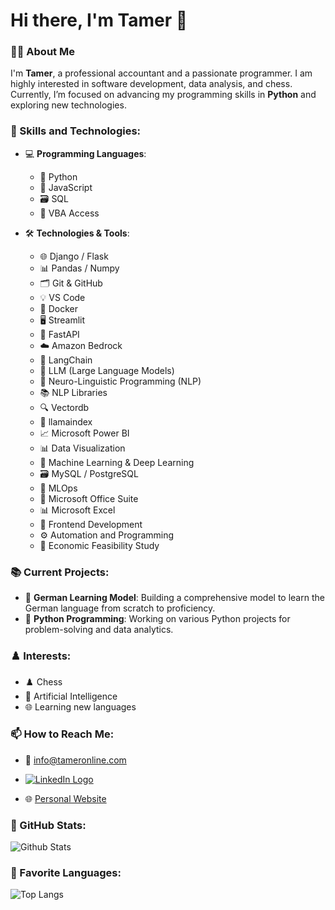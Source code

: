 # Hi there, I'm Tamer 👋

### 👨‍💻 About Me
I'm **Tamer**, a professional accountant and a passionate programmer. I am highly interested in software development, data analysis, and chess. Currently, I’m focused on advancing my programming skills in **Python** and exploring new technologies.

### 💼 Skills and Technologies:
- 💻 **Programming Languages**: 
  - 🐍 Python
  - 📜 JavaScript
  - 🗃️ SQL
  - 🔄 VBA Access

- 🛠️ **Technologies & Tools**:
  - 🌐 Django / Flask
  - 📊 Pandas / Numpy
  - 🗂️ Git & GitHub
  - 💡 VS Code
  - 🐳 Docker
  - 🖥️ Streamlit
  - 🚀 FastAPI
  - ☁️ Amazon Bedrock
  - 🔗 LangChain
  - 🧠 LLM (Large Language Models)
  - 💬 Neuro-Linguistic Programming (NLP)
  - 📚 NLP Libraries
  - 🔍 Vectordb
  - 📇 llamaindex
  - 📈 Microsoft Power BI
  - 📊 Data Visualization
  - 🤖 Machine Learning & Deep Learning
  - 🗃️ MySQL / PostgreSQL
  - 🔧 MLOps
  - 💼 Microsoft Office Suite
  - 📊 Microsoft Excel
  - 🎨 Frontend Development
  - ⚙️ Automation and Programming
  - 💼 Economic Feasibility Study

### 📚 Current Projects:
- 🔭 **German Learning Model**: Building a comprehensive model to learn the German language from scratch to proficiency.
- 🤖 **Python Programming**: Working on various Python projects for problem-solving and data analytics.

### ♟️ Interests:
- ♟️ Chess
- 🤖 Artificial Intelligence
- 🌐 Learning new languages

### 📫 How to Reach Me:
- 📧 [info@tameronline.com](mailto:info@tameronline.com)
- [![LinkedIn Logo](https://cdn-icons-png.flaticon.com/512/174/174857.png)](https://www.linkedin.com/in/tameronline)

- 🌐 [Personal Website](https://www.mystrotamer.com)

### 🌟 GitHub Stats:
![Github Stats](https://github-readme-stats.vercel.app/api?username=TamerOnLine&show_icons=true&theme=radical)

### 🚀 Favorite Languages:
![Top Langs](https://github-readme-stats.vercel.app/api/top-langs/?username=TamerOnLine&layout=compact&theme=radical)

